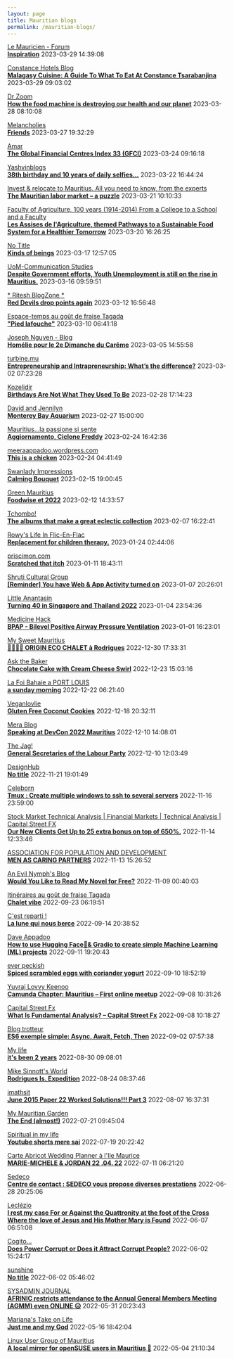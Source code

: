```yaml
---
layout: page
title: Mauritian blogs
permalink: /mauritian-blogs/
---
```


[Le Mauricien - Forum](https://www.lemauricien.com/category/opinions/forum/)  
**[Inspiration](https://www.lemauricien.com/le-mauricien/inspiration/547260/)**  2023-03-29 14:39:08

[Constance Hotels Blog](https://blog.constancehotels.com)  
**[Malagasy Cuisine: A Guide To What To Eat At Constance Tsarabanjina](https://blog.constancehotels.com/malagasy-cuisine-a-guide-to-what-to-eat-at-constance-tsarabanjina/)**  2023-03-29 09:03:02

[Dr Zoom](https://zoomdr.blogspot.com/)  
**[How the food machine is destroying our health and our planet](https://zoomdr.blogspot.com/2023/03/how-food-machine-is-destroying-our.html)**  2023-03-28 08:10:08

[Melancholies](https://faustianmatters.blogspot.com/)  
**[Friends](https://faustianmatters.blogspot.com/2023/03/friends.html)**  2023-03-27 19:32:29

[Amar](https://amarbheenick.blogspot.com/)  
**[The Global Financial Centres Index 33 (GFCI)](https://amarbheenick.blogspot.com/2023/03/the-global-financial-centres-index-33.html)**  2023-03-24 09:16:18

[Yashvinblogs](https://yashvinblogs.com)  
**[38th birthday and 10 years of daily selfies…](https://yashvinblogs.com/2023/03/22/happy-birthday-2023/)**  2023-03-22 16:44:24

[Invest & relocate to Mauritius. All you need to know, from the experts](https://relocationmauritius.wordpress.com)  
**[The Mauritian labor market – a puzzle](https://relocationmauritius.wordpress.com/2023/03/21/the-mauritian-labor-market-a-puzzle/)**  2023-03-21 10:10:33

[Faculty of Agriculture, 100 years (1914-2014)         From a College to a School and a Faculty](https://facultyagriculture.blogspot.com/)  
**[Les Assises de l'Agriculture, themed Pathways to a Sustainable Food System for a Healthier Tomorrow](https://facultyagriculture.blogspot.com/2023/03/les-assises-de-lagriculture-themed.html)**  2023-03-20 16:26:25

[No Title](https://vintishgokool.blogspot.com/)  
**[Kinds of beings](https://vintishgokool.blogspot.com/2023/03/kinds-of-beings.html)**  2023-03-17 12:57:05

[UoM-Communication Studies](https://comstudies.wordpress.com)  
**[Despite Government efforts, Youth Unemployment is still on the rise in Mauritius.](https://comstudies.wordpress.com/2023/03/16/despite-government-efforts-youth-unemployment-is-still-on-the-rise-in-mauritius/)**  2023-03-16 09:59:51

[* Ritesh BlogZone *](https://ritesh2103.wordpress.com)  
**[Red Devils drop points again](https://ritesh2103.wordpress.com/2023/03/12/red-devils-drop-points-again/)**  2023-03-12 16:56:48

[Espace-temps au goût de fraise Tagada](http://gadatagada.blogspot.com/)  
**["Pied lafouche"](http://gadatagada.blogspot.com/2023/03/pied-lafouche.html)**  2023-03-10 06:41:18

[Joseph Nguyen - Blog](https://josephnguyenmahebourg.blogspot.com/)  
**[Homélie pour le 2e Dimanche du Carême](https://josephnguyenmahebourg.blogspot.com/2023/03/homelie-pour-le-2e-dimanche-du-careme.html)**  2023-03-05 14:55:58

[turbine.mu](https://turbine.mu)  
**[Entrepreneurship and Intrapreneurship: What’s the difference?](https://turbine.mu/2023/03/02/difference-between-entrepreneurship-intrapreneurship/)**  2023-03-02 07:23:28

[Kozelidir](http://kozelidir.blogspot.com/)  
**[Birthdays Are Not What They Used To Be](http://kozelidir.blogspot.com/2023/02/birthdays-are-not-what-they-used-to-be.html)**  2023-02-28 17:14:23

[David and Jennilyn](https://davidandjennilyn.com)  
**[Monterey Bay Aquarium](https://davidandjennilyn.com/2023/02/27/monterey-bay-aquarium/)**  2023-02-27 15:00:00

[Mauritius...la passione si sente](https://mauritiuslapassionesisente.blogspot.com/)  
**[Aggiornamento, Ciclone Freddy](https://mauritiuslapassionesisente.blogspot.com/2023/02/freddy-passera-da-grand-baie-alle-17.html)**  2023-02-24 16:42:36

[meeraappadoo.wordpress.com](https://meeraappadoo.wordpress.com)  
**[This is a chicken](https://meeraappadoo.wordpress.com/2023/02/24/this-is-a-chicken/)**  2023-02-24 04:41:49

[Swanlady Impressions](https://swanlady-impressions.blogspot.com/)  
**[Calming Bouquet](https://swanlady-impressions.blogspot.com/2023/02/calming-bouquet.html)**  2023-02-15 19:00:45

[Green Mauritius](https://greenmauritius.blogspot.com/)  
**[Foodwise et 2022](https://greenmauritius.blogspot.com/2023/02/foodwise-et-2022.html)**  2023-02-12 14:33:57

[Tchombo!](https://tchombo.blogspot.com/)  
**[The albums that make a great eclectic collection](https://tchombo.blogspot.com/2023/01/the-albums-that-make-great-eclectic.html)**  2023-02-07 16:22:41

[Rowy's Life In Flic-En-Flac](https://flicenflac.blogspot.com/)  
**[Replacement for children therapy.](https://flicenflac.blogspot.com/2023/01/replacement-for-children-therapy.html)**  2023-01-24 02:44:06

[priscimon.com](https://priscimon.com/blog)  
**[Scratched that itch](https://priscimon.com/blog/2023/01/11/scratched-that-itch/)**  2023-01-11 18:43:11

[Shruti Cultural Group](https://shruticulturalgroup.blogspot.com/)  
**[[Reminder] You have Web & App Activity turned on](https://shruticulturalgroup.blogspot.com/2023/01/reminder-you-have-web-app-activity.html)**  2023-01-07 20:26:01

[Little Anantasin](https://littleanantasin.wordpress.com)  
**[Turning 40 in Singapore and Thailand 2022](https://littleanantasin.wordpress.com/2023/01/04/turning-40-in-singapore-and-thailand-2022/)**  2023-01-04 23:54:36

[Medicine Hack](http://www.medicinehack.com/)  
**[BPAP - Bilevel Positive Airway Pressure Ventilation](http://www.medicinehack.com/2020/04/bpap-bilevel-positive-airway-pressure.html)**  2023-01-01 16:23:01

[My Sweet Mauritius](https://mysweetmauritius.blogspot.com/)  
**[🌴🇲🇺🌴 ORIGIN ECO CHALET à Rodrigues](https://mysweetmauritius.blogspot.com/2022/12/origin-eco-chalet-rodrigues.html)**  2022-12-30 17:33:31

[Ask the Baker](https://nashbakery.blogspot.com/)  
**[Chocolate Cake with Cream Cheese Swirl](https://nashbakery.blogspot.com/2022/12/chocolate-cake-with-cream-cheese-swirl.html)**  2022-12-23 15:03:16

[La  Foi Bahaie a PORT LOUIS](https://bahai-portlouis-ile-maurice.blogspot.com/)  
**[a sunday morning](https://bahai-portlouis-ile-maurice.blogspot.com/2008/09/sunday-morning.html)**  2022-12-22 06:21:40

[Veganlovlie](https://veganlovlie.com)  
**[Gluten Free Coconut Cookies](https://veganlovlie.com/gluten-free-coconut-cookies/)**  2022-12-18 20:32:11

[Mera Blog](https://nayarweb.com/blog)  
**[Speaking at DevCon 2022 Mauritius](https://nayarweb.com/blog/2022/speaking-at-devcon-2022-mauritius/)**  2022-12-10 14:08:01

[The Jag!](https://morisk.blogspot.com/)  
**[General Secretaries of the Labour Party](https://morisk.blogspot.com/2022/12/general-secretaries-of-labour-party.html)**  2022-12-10 12:03:49

[DesignHub](https://theolivertwistblog.blogspot.com/)  
**[No title](https://theolivertwistblog.blogspot.com/2022/11/blog-post_21.html)**  2022-11-21 19:01:49

[Celeborn](http://blog.atwin.org/)  
**[Tmux : Create multiple windows to ssh to several servers](http://blog.atwin.org/2022/11/tmux-create-multiple-windows-to-ssh-to.html)**  2022-11-16 23:59:00

[Stock Market Technical Analysis &#124; Financial Markets &#124; Technical Analysis &#124; Capital Street FX](https://dailytechnicalanalysisforexnews.blogspot.com/)  
**[Our New Clients Get Up to 25 extra bonus on top of 650%.](https://dailytechnicalanalysisforexnews.blogspot.com/2022/11/our-new-clients-get-up-to-25-extra.html)**  2022-11-14 12:33:46

[ASSOCIATION FOR POPULATION AND DEVELOPMENT](https://apdmauritius.blogspot.com/)  
**[MEN AS CARING PARTNERS](https://apdmauritius.blogspot.com/2022/11/men-as-caring-partners.html)**  2022-11-13 15:26:52

[An Evil Nymph's Blog](https://evilnymphstuff.wordpress.com)  
**[Would You Like to Read My Novel for Free?](https://evilnymphstuff.wordpress.com/2022/11/09/would-you-like-to-read-my-novel-for-free/)**  2022-11-09 00:40:03

[Itinéraires au goût de fraise Tagada](http://gadatagada-portfolio.blogspot.com/)  
**[Chalet vibe](http://gadatagada-portfolio.blogspot.com/2022/09/chalet-vibe.html)**  2022-09-23 06:19:51

[C'est reparti !](https://c-est-reparti.blogspot.com/)  
**[La lune qui nous berce](https://c-est-reparti.blogspot.com/2022/09/la-lune-qui-nous-berce.html)**  2022-09-14 20:38:52

[Dave Appadoo](https://daveappadoo.com/)  
**[How to use Hugging Face🤗& Gradio to create simple Machine Learning (ML) projects](https://daveappadoo.com/how-to-use-hugging-face-gradio-to-create-simple-machine-learning-ml-projects/)**  2022-09-11 19:20:43

[ever peckish](https://everpeckish.com)  
**[Spiced scrambled eggs with coriander yogurt](https://everpeckish.com/spiced-scrambled-eggs-with-coriander-yogurt/?utm_source=rss&utm_medium=rss&utm_campaign=spiced-scrambled-eggs-with-coriander-yogurt)**  2022-09-10 18:52:19

[Yuvraj Lovvy Keenoo](https://lovvy.wordpress.com)  
**[Camunda Chapter: Mauritius – First online meetup](https://lovvy.wordpress.com/2022/09/08/camunda-chapter-mauritius-first-online-meetup/)**  2022-09-08 10:31:26

[Capital Street Fx](https://capital-streetfx.blogspot.com/)  
**[What Is Fundamental Analysis? – Capital Street Fx](https://capital-streetfx.blogspot.com/2022/09/what-is-fundamental-analysis-capital.html)**  2022-09-08 10:18:27

[Blog trotteur](https://patoutafeca.blogspot.com/)  
**[ES6 exemple simple: Async, Await, Fetch, Then](https://patoutafeca.blogspot.com/2022/09/es6-exemple-simple-async-await-fetch.html)**  2022-09-02 07:57:38

[My life](https://myanonymouslife24.blogspot.com/)  
**[it's been 2 years](https://myanonymouslife24.blogspot.com/2022/08/its-been-2-years.html)**  2022-08-30 09:08:01

[Mike Sinnott's World](https://msinnott.net)  
**[Rodrigues Is. Expedition](https://msinnott.net/2022/08/24/rodrigues-is-expedition/)**  2022-08-24 08:37:46

[imathsit](https://imathsit.blogspot.com/)  
**[June 2015 Paper 22 Worked Solutions!!! Part 3](https://imathsit.blogspot.com/2022/08/june-2015-paper-22-solutions-part-3.html)**  2022-08-07 16:37:31

[My Mauritian Garden](https://mymauritiangarden.wordpress.com)  
**[The End (almost!)](https://mymauritiangarden.wordpress.com/2022/07/21/the-end-almost/)**  2022-07-21 09:45:04

[Spiritual in my life](https://spiritualinlife23.blogspot.com/)  
**[Youtube shorts mere sai](https://spiritualinlife23.blogspot.com/2022/07/youtube-shorts-mere-sai_19.html)**  2022-07-19 20:22:42

[Carte Abricot Wedding Planner à l'Ile Maurice](https://carteabricotwedding.blogspot.com/)  
**[MARIE-MICHELE & JORDAN  22 .04. 22](https://carteabricotwedding.blogspot.com/2022/06/mariage-flic-en-flac-22-04-22.html)**  2022-07-11 06:21:20

[Sedeco](https://sedecobtob.blogspot.com/)  
**[Centre de contact : SEDECO vous propose diverses prestations](https://sedecobtob.blogspot.com/2022/06/centre-de-contact-sedeco-vous-propose.html)**  2022-06-28 20:25:06

[Leclézio](https://lleclezio.blogspot.com/)  
**[I rest my case For or Against the Quattronity  at the foot of the Cross Where the love of Jesus and His Mother Mary is Found](https://lleclezio.blogspot.com/2022/06/i-rest-my-case-for-or-against.html)**  2022-06-07 06:51:08

[Cogito...](https://patil-hunma.blogspot.com/)  
**[Does Power Corrupt or Does it Attract Corrupt People?](https://patil-hunma.blogspot.com/2022/06/does-power-corrupt-or-does-it-attract.html)**  2022-06-02 15:24:17

[sunshine](https://sooriamoorthy.blogspot.com/)  
**[No title](https://sooriamoorthy.blogspot.com/2022/06/ce-qui-menace-le-plus-la-democratie-au.html)**  2022-06-02 05:46:02

[SYSADMIN JOURNAL](https://sysadmin-journal.com/)  
**[AFRINIC restricts attendance to the Annual General Members Meeting (AGMM) even ONLINE 😐](https://sysadmin-journal.com/afrinic-restricts-attendance-to-the-annual-general-members-meeting-even-online/)**  2022-05-31 20:23:43

[Mariana's Take on Life](https://marianaseriche.blogspot.com/)  
**[Just me and my God](https://marianaseriche.blogspot.com/2022/05/most-of-my-life-i-thought-that-prayer.html)**  2022-05-16 18:42:04

[Linux User Group of Mauritius](https://lugm.org)  
**[A local mirror for openSUSE users in Mauritius 🥳](https://sysadmin-journal.com/local-mirror-for-opensuse-users-in-mauritius/)**  2022-05-04 21:10:34

<div style="height:0;width:0;overflow:hidden;"></div>